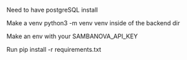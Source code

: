 Need to have postgreSQL install

Make a venv python3 -m venv venv inside of the backend dir

Make an env with your SAMBANOVA_API_KEY

Run pip install -r requirements.txt


